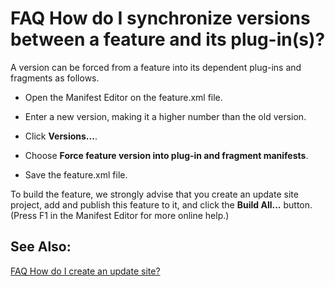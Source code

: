 

FAQ How do I synchronize versions between a feature and its plug-in(s)?
=======================================================================

A version can be forced from a feature into its dependent plug-ins and fragments as follows.

  

*   Open the Manifest Editor on the feature.xml file.

*   Enter a new version, making it a higher number than the old version.

*   Click **Versions...**.

*   Choose **Force feature version into plug-in and fragment manifests**.

*   Save the feature.xml file.

To build the feature, we strongly advise that you create an update site project, add and publish this feature to it, and click the **Build All...** button. (Press F1 in the Manifest Editor for more online help.)

  

  

See Also:
---------

[FAQ How do I create an update site?](./FAQ_How_do_I_create_an_update_site.md "FAQ How do I create an update site?")

